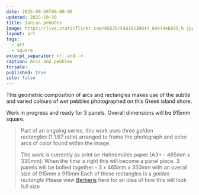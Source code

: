 ```yaml
---
date: 2025-09-26T00:00:00
updated: 2025-10-30
title: Ionian pebbles
image: https://live.staticflickr.com/65535/54810239047_84474eb035_h.jpg
layout: art
tags:
  - art
  - square
excerpt_separator: <!--and-->
caption: Arcs and pebbles
forsale:
published: true
solo: false
---
```

This geometric composition of arcs and rectangles makes use of the subtle and varied colours of wet pebbles photographed on this Greek island shore.

Work in progress and ready for 3 panels. Overall dimensions will be 915mm square.

<!--and-->

>  Part of an ongoing series, this work uses three _golden rectangles_ (1:1.67 ratio) arranged to frame the photograph and echo arcs of color found within the image.
> 
> The work is currently as print on Hahnemühle paper (A3+ - 485mm x 330mm). When the time is right this will become a panel piece.
> 3 panels will be bolted together - 3 x 465mm x 350mm with an overall size of 915mm x 915mm
> Each of these rectangles is a _golden rectangle_ 
> Please view [Berberis](https://www.chrisjennings.net/portfolio/berberis/) here for an idea of how this will look full size

